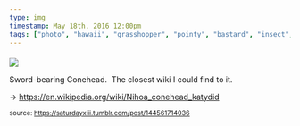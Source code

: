 ```yaml
---
type: img
timestamp: May 18th, 2016 12:00pm
tags: ["photo", "hawaii", "grasshopper", "pointy", "bastard", "insect", "photography"]
---
```

####
<img src="https://saturdayxiii.github.io/media/144561714036.jpg"/>
                                                                                          
Sword-bearing Conehead.  The closest wiki I could find to it. 

-&gt; <a href="https://en.wikipedia.org/wiki/Nihoa_conehead_katydid" target="_blank">https://en.wikipedia.org/wiki/Nihoa_conehead_katydid</a>
 
                                    
                
                
                
                
                                
<small>source: https://saturdayxiii.tumblr.com/post/144561714036</small>